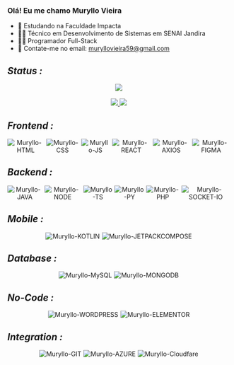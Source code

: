 ### Olá! Eu me chamo Muryllo Vieira

- 🔭 Estudando na Faculdade Impacta
- 👨‍🎓 Técnico em Desenvolvimento de Sistemas em SENAI Jandira
- 👨‍💻 Programador Full-Stack
- 🤔 Contate-me no email: muryllovieira59@gmail.com

## *Status :*
<div align="center">
  <a href="https://github.com/luyz-gusta">
    <img src="https://github-readme-streak-stats.herokuapp.com/?user=luyz-gusta&theme=react&hide_border=false&exclude_days=Sun&locale=pt_BR" />
  </a>
</div>
<br>
<div align="center">
  <a href="https://github.com/luyz-gusta">
    <img src="https://github-profile-summary-cards.vercel.app/api/cards/stats?username=vitor-ext&theme=react" />
  </a>
 <a href="https://github.com/luyz-gusta">
    <img src="https://github-profile-summary-cards.vercel.app/api/cards/repos-per-language?username=vitor-ext&theme=react" />
  </a>
</div>
  
## *Frontend :*
<div align="center">
   <div style="display: flex; justify-content: center; gap:5px;">
      <img align="center" alt="Muryllo-HTML" src="https://img.shields.io/badge/HTML5-E34F26?style=for-the-badge&logo=html5&logoColor=white">
      <img align="center" alt="Muryllo-CSS" src="https://img.shields.io/badge/CSS3-1572B6?style=for-the-badge&logo=css3&logoColor=white)">
      <img align="center" alt="Muryllo-JS" src="https://img.shields.io/badge/JavaScript-F7DF1E?style=for-the-badge&logo=javascript&logoColor=black">
      <img align="center" alt="Muryllo-REACT" src="https://img.shields.io/badge/React-20232A?style=for-the-badge&logo=react&logoColor=61DAFB">
      <img align="center" alt="Muryllo-AXIOS" src="https://img.shields.io/badge/Axios-6927E1?style=for-the-badge&logo=axios&logoColor=FFFFFF" />      
      <img align="center" alt="Muryllo-FIGMA"  src="https://img.shields.io/badge/Figma-696969?style=for-the-badge&logo=figma&logoColor=figma" />
   </div>
</div>

## *Backend :*
<div align="center">
   <div style="display: flex; justify-content: center; gap:5px;">
      <img align="center" alt="Muryllo-JAVA" src="https://img.shields.io/badge/java-%23ED8B00.svg?style=for-the-badge&logo=openjdk&logoColor=white">
      <img align="center" alt="Muryllo-NODE" src="https://img.shields.io/badge/node.js-6DA55F?style=for-the-badge&logo=node.js&logoColor=white" />
      <img align="center" alt="Muryllo-TS" src="https://img.shields.io/badge/TypeScript-007ACC?style=for-the-badge&logo=typescript&logoColor=white" />  
      <img align="center" alt="Muryllo-PY" src="https://img.shields.io/badge/python-3670A0?style=for-the-badge&logo=python&logoColor=ffdd54" />  
     <img align="center" alt="Muryllo-PHP" src="https://img.shields.io/badge/PHP-777BB4?style=for-the-badge&logo=php&logoColor=white" />  
     <img align="center" alt="Muryllo-SOCKET-IO" src="https://img.shields.io/badge/Socket.io-fff?style=for-the-badge&logo=socketdotio&logoColor=000" />  
   </div>
</div>

## *Mobile :*
<div align="center">
   <div style="display: flex; justify-content: center; gap:5px;"> 
      <img align="center" alt="Muryllo-KOTLIN" src="https://img.shields.io/badge/Kotlin-0095D5?&style=for-the-badge&logo=kotlin&logoColor=white" /> 
      <img align="center" alt="Muryllo-JETPACKCOMPOSE" src="https://img.shields.io/badge/JETPACK%20COMPOSE-3ddc84?style=for-the-badge&logo=jetpackcompose&logoColor=FFFFFF" />
   </div>
</div>

## *Database :*
<div align="center">
   <div style="display: flex; justify-content: center; gap:5px;"> 
      <img align="center" alt="Muryllo-MySQL" src="https://img.shields.io/badge/MySQL-00000F?style=for-the-badge&logo=mysql&logoColor=white" />
      <img align="center" alt="Muryllo-MONGODB" src="https://img.shields.io/badge/MongoDB-%234ea94b.svg?style=for-the-badge&logo=mongodb&logoColor=white" />
   </div>
</div>

## *No-Code :*
<div align="center">
   <div style="display: flex; justify-content: center; gap:5px;"> 
      <img align="center" alt="Muryllo-WORDPRESS" src="https://img.shields.io/badge/Wordpress-21759B?style=for-the-badge&logo=wordpress&logoColor=FFFFFF" />
     <img align="center" alt="Muryllo-ELEMENTOR" src="https://img.shields.io/badge/Elementor-92003B?style=for-the-badge&logo=elementor&logoColor=FFFFFF" />
   </div>
</div>
      

## *Integration :*
<div align="center">
   <div style="display: flex; justify-content: center; gap:5px;"> 
      <img align="center" alt="Muryllo-GIT" src="https://img.shields.io/badge/GIT-E44C30?style=for-the-badge&logo=git&logoColor=white" />
      <img align="center" alt="Muryllo-AZURE" src="https://img.shields.io/badge/Azure-blue?style=for-the-badge&logo=microsoft%20azure&logoColor=blue&labelColor=FFFFFF&link=https%3A%2F%2Fimages.app.goo.gl%2FK7PN1jYJd57x4q7A8" />
      <img align="center" alt="Muryllo-Cloudfare" src="https://img.shields.io/badge/Cloudflare-F38020?style=for-the-badge&logo=Cloudflare&logoColor=white" />
   </div>
</div>


